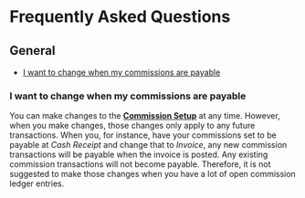 # Frequently Asked Questions

## General

- [I want to change when my commissions are payable](faq-index.md#i-want-to-change-when-my-commissions-are-payable)

### I want to change when my commissions are payable

You can make changes to the **[Commission Setup](commission-setup.md)** at any time. However, when you make changes, those changes only apply to any future transactions. When you, for instance, have your commissions set to be payable at *Cash Receipt* and change that to *Invoice*, any new commission transactions will be payable when the invoice is posted. Any existing commission transactions will not become payable. Therefore, it is not suggested to make those changes when you have a lot of open commission ledger entries.

